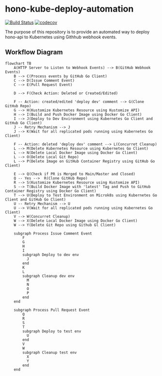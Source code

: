 # hono-kube-deploy-automation
[![Build Status](https://github.com/uib-ub/hono-kube-deploy-automation/actions/workflows/cicd.yaml/badge.svg?branch=main)](https://github.com/uib-ub/hono-kube-deploy-automation/actions/workflows/cicd.yaml) [![codecov](https://codecov.io/gh/uib-ub/hono-kube-deploy-automation/graph/badge.svg?token=BK0QPWIF3P)](https://codecov.io/gh/uib-ub/hono-kube-deploy-automation)

The purpose of this repository is to provide an automated way to deploy hono-api to Kubernetes using Githhub webhook events.

## Workflow Diagram

```mermaid
flowchart TB
    A(HTTP Server to Listen to Webhook Events) --> B(GitHub Webhook Events)
    B --> C(Process events by GitHub Go Client)
    C --> D(Issue Comment Event)
    C --> E(Pull Request Event)

    D --> F(Check Action: Deleted or Created/Edited)

    F -- Action: created/edited 'deploy dev' comment --> G(Clone GitHub Repo)
    G --> H(Kustomize Kubernetes Resource using Kustomize API)
    H --> I(Build and Push Docker Image using Docker Go Client)
    I --> J(Deploy to Dev Environment using Kubernetes Go Client and GitHub Go Client)
    J -- Retry Mechanism --> J
    J --> K(Wait for all replicated pods running using Kubernetes Go Client)

    F -- Action: deleted 'deploy dev' comment --> L(Concurret Cleanup)
    L --> M(Delete Kubernetes Resource using Kubernetes Go Client)
    L --> N(Delete Local Docker Image using Docker Go Client)
    L --> O(Delete Local Git Repo)
    L --> P(Delete Image on GitHub Container Registry using GitHub Go Client)

    E --> Q(Check if PR is Merged to Main/Master and Closed)
    Q -- Yes -->  R(Clone GitHub Repo)
    R --> S(Kustomize Kubernetes Resource using Kustomize API)
    S --> T(Build Docker Image with 'latest' Tag and Push to GitHub Container Registry using Docker Go Client)
    T --> U(Deploy to Test Environment on Microk8s using Kubernetes Go Client and GitHub Go Client)
    U -- Retry Mechanism --> U
    U --> V(Wait for all replicated pods running using Kubernetes Go Client)
    V --> W(Concurret Cleanup)
    W --> X(Delete Local Docker Image using Docker Go Client)
    W --> Y(Delete Git Repo using Github Gl Client)

    subgraph Process Issue Comment Event
        F
        G
        H
        I
        subgraph Deploy to dev env
          J
        end
        K
        L
        subgraph Cleanup dev env
          M
          N
          O
          P
        end
    end

    subgraph Process Pull Request Event
        Q
        R
        S
        T
        subgraph Deploy to test env
          U
        end
        V
        W
        subgraph Cleanup test env
          X
          Y
        end
    end
